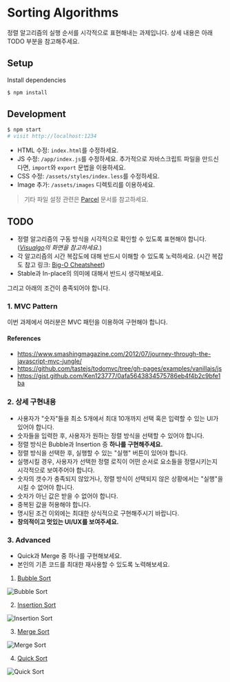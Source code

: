 # Sorting Algorithms

정렬 알고리즘의 실행 순서를 시각적으로 표현해내는 과제입니다. 상세 내용은 아래 TODO 부분을 참고해주세요.

## Setup

Install dependencies

```sh
$ npm install
```

## Development

```sh
$ npm start
# visit http://localhost:1234
```

- HTML 수정: `index.html`를 수정하세요.
- JS 수정: `/app/index.js`를 수정하세요. 추가적으로 자바스크립트 파일을 만드신다면, `import`와 `export` 문법을 이용하세요.
- CSS 수정: `/assets/styles/index.less`를 수정하세요.
- Image 추가: `/assets/images` 디렉토리를 이용하세요.

> 기타 파일 설정 관련은 [Parcel](https://parceljs.org/getting_started.html) 문서를 참고하세요.

## TODO

- 정렬 알고리즘의 구동 방식을 시각적으로 확인할 수 있도록 표현해야 합니다. (*[Visualgo](https://visualgo.net/en/sorting)의 화면을 참고하세요.*)
- 각 알고리즘의 시간 복잡도에 대해 반드시 이해할 수 있도록 노력하세요. (시간 복잡도 참고 링크: [Big-O Cheatsheet](http://bigocheatsheet.com/))
- Stable과 In-place의 의미에 대해서 반드시 생각해보세요.

그리고 아래의 조건이 충족되어야 합니다.

### 1. MVC Pattern

이번 과제에서 여러분은 MVC 패턴을 이용하여 구현해야 합니다.

#### References
- https://www.smashingmagazine.com/2012/07/journey-through-the-javascript-mvc-jungle/
- https://github.com/tastejs/todomvc/tree/gh-pages/examples/vanillajs/js
- https://gist.github.com/Ken123777/0afa5643834575786eb4f4b2c9bfe1ba

### 2. 상세 구현내용

* 사용자가 "숫자"들을 최소 5개에서 최대 10개까지 선택 혹은 입력할 수 있는 UI가 있어야 합니다.
* 숫자들을 입력한 후, 사용자가 원하는 정렬 방식을 선택할 수 있어야 합니다.
* 정렬 방식은 Bubble과 Insertion 중 **하나를 구현해주세요.**
* 정렬 방식을 선택한 후, 실행할 수 있는 "실행" 버튼이 있어야 합니다.
* 실행시킬 경우, 사용자가 선택한 정렬 로직이 어떤 순서로 요소들을 정렬시키는지 시각적으로 보여주어야 합니다.
* 숫자의 갯수가 충족되지 않았거나, 정렬 방식이 선택되지 않은 상황에서는 "실행"을 시킬 수 없어야 합니다.
* 숫자가 아닌 값은 받을 수 없어야 합니다.
* 중복된 값을 허용해야 합니다.
* 명시된 조건 이외에는 최대한 상식적으로 구현해주시기 바랍니다.
* **창의적이고 멋있는 UI/UX를 보여주세요.**

### 3. Advanced

* Quick과 Merge 중 하나를 구현해보세요.
* 본인의 기존 코드를 최대한 재사용할 수 있도록 노력해보세요.

1. [Bubble Sort](https://en.wikipedia.org/wiki/Bubble_sort)

![Bubble Sort](https://upload.wikimedia.org/wikipedia/commons/0/06/Bubble-sort.gif)

2. [Insertion Sort](https://en.wikipedia.org/wiki/Insertion_sort)

![Insertion Sort](https://upload.wikimedia.org/wikipedia/commons/4/42/Insertion_sort.gif)

3. [Merge Sort](https://en.wikipedia.org/wiki/Merge_sort)

![Merge Sort](https://upload.wikimedia.org/wikipedia/commons/c/cc/Merge-sort-example-300px.gif)

4. [Quick Sort](https://en.wikipedia.org/wiki/Quicksort)

![Quick Sort](https://upload.wikimedia.org/wikipedia/commons/6/6a/Sorting_quicksort_anim.gif)
